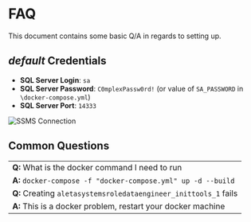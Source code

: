 # FAQ

This document contains some basic Q/A in regards to setting up.

## _default_ Credentials 

- **SQL Server Login**: `sa`
- **SQL Server Password**: `C0mplexPassw0rd!` (or value of `SA_PASSWORD` in `\docker-compose.yml`)
- **SQL Server Port**: `14333`

![SSMS Connection](/assets/ssms.png "Connect via SSMS")

## Common Questions

||
|:--|
|**Q:** What is the docker command I need to run|
|**A:** `docker-compose -f "docker-compose.yml" up -d --build`|
|**Q:** Creating `aletasystemsroledataengineer_inittools_1` fails|
|**A:** This is a docker problem, restart your docker machine|
